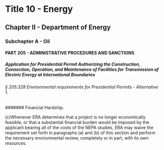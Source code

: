 
# Title 10 - Energy
## Chapter II - Department of Energy
### Subchapter A - Oil
#### PART 205 - ADMINISTRATIVE PROCEDURES AND SANCTIONS
##### Application for Presidential Permit Authorizing the Construction, Connection, Operation, and Maintenance of Facilities for Transmission of Electric Energy at International Boundaries
###### § 205.328 Environmental requirements for Presidential Permits - Alternative 1.
####### Financial Hardship.

(c)Whenever ERA determines that a project is no longer economically feasible, or that a substantial financial burden would be imposed by the applicant bearing all of the costs of the NEPA studies, ERA may waive the requirement set forth in paragraphs (a) and (b) of this section and perform the necessary environmental review, completely or in part, with its own resources.
